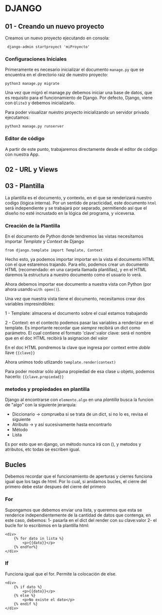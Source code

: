 # DJANGO

## 01 - Creando un nuevo proyecto
Creamos un nuevo proyecto ejecutando en consola:
```
 django-admin startproyect 'miProyecto'
```

### Configuraciones Iniciales
Primeramente es necesario inicializar el documento `manage.py` que se encuentra en el directorio raiz de nuestro proyecto:
```
python3 manage.py migrate
```
Una vez que migró el manage.py debemos iniciar una base de datos, que es requisito para el funcionamiento de Django. Por defecto, Django, viene con `Qlite3` y debemos inicializarlo.

Para poder visualizar nuestro proyecto inicializando un servidor privado ejecutamos:
```
python3 manage.py runserver
```
### Editor de código
A partir de este punto, trabajaremos directamente desde el editor de código con nuestra App.
## 02 - URL y Views

## 03 - Plantilla
La plantilla es el documento, y contexto, en el que se renderizará nuestro codigo (lógica interna). 
Por un sentido de practicidad, este documento `html` será independiente y se trabajará por separado, permitiendo así que el diseño no esté incrustado en la lógica del programa, y viceversa.

### Creación de la Plantilla
En el documento de Python donde tendremos las vistas necesitamos importar *Template* y *Context* de Django
```
from django.template import Template, Context
```
Hecho esto, ya podemos importar importar en la vista el documento HTML con el que estaremos trajando.
Para ello, podemos crear un documento HTML (recomendado: en una carpeta llamada plantillas), y en el HTML daremos la estructura a nuestro documento como el usuario lo verá. 

Ahora debemos importar ese documento a nuestra vista con Python (por ahora usando `with open()`).

Una vez que nuestra vista tiene el documento, necesitamos crear dos variables impresindibles:

1 - Template: almacena el documento sobre el cual estamos trabajando

2 - Context: en el contecto podemos pasar las variables a renderizar en el template.
Es importante recordar que *siempre* recibirá un dict como parámetro. El cual contiene el formato 'clave':valor
clave: será el nombre que en el doc HTML recibirá la asignacion del valor

En el doc HTML pondremos la clave que ingresa por context entre *doble* llave `{{clave}}`

Ahora unimos todo utlizando `template.render(context)`

Para poder mostrar sólo alguna propiedad de esa clase u objeto, podemos hacerlo: `{{clave.propiedad}}`

### metodos y propiedades en plantilla
Django al encontrarse con `elemento.algo` en una *plantilla* busca la funcion de "algo" con la siguiente jerarquía:
- Diccionario -> comprueba si se trata de un dict, si no lo es, revisa el siguiente
- Atributo -> y así sucesivamente hasta encontrarlo
- Método
- Lista

Es por esto que en django, un método nunca irá con (), y metodos y atributos, etc todas se escriben igual.

## Bucles 
Debemos recordar que el funcionamiento de aperturas y cierres funciona igual que los tags de html. Por lo cual, si anidamos bucles, el cierre del primero debe estar despues del cierre del primero

### For
Supongamos que debemos enviar una lista, y queremos que esta se renderice independientemente de la cantidad de datos que contenga, en este caso, debemos:
1- pasarla en el dict del render con su clave:valor
2- el bucle for lo escribimos en la plantilla html:
```
<div>
    {% for dato in lista %}
        <p>{{dato}}</p>
    {% endfor%}
</div>
```
### If
Funciona igual que el for. Permite la colocación de else.
```
<div>
    {% if dato %}
        <p>{{dato}}</p>
    {% else %}
        <p>No existe el dato</p>
    {% endif %}
</div>
```